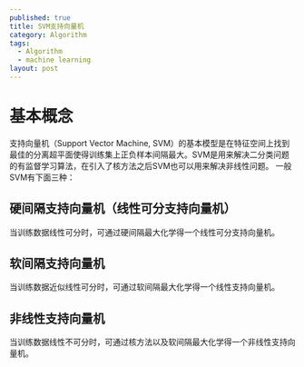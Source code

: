 ```yaml
---
published: true
title: SVM支持向量机
category: Algorithm
tags: 
  - Algorithm
  - machine learning
layout: post
---
```

# 基本概念
支持向量机（Support Vector Machine, SVM）的基本模型是在特征空间上找到最佳的分离超平面使得训练集上正负样本间隔最大。SVM是用来解决二分类问题的有监督学习算法，在引入了核方法之后SVM也可以用来解决非线性问题。 
一般SVM有下面三种：

## 硬间隔支持向量机（线性可分支持向量机）
当训练数据线性可分时，可通过硬间隔最大化学得一个线性可分支持向量机。
## 软间隔支持向量机
当训练数据近似线性可分时，可通过软间隔最大化学得一个线性支持向量机。
## 非线性支持向量机
当训练数据线性不可分时，可通过核方法以及软间隔最大化学得一个非线性支持向量机。
